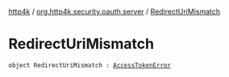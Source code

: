 [http4k](../index.md) / [org.http4k.security.oauth.server](index.md) / [RedirectUriMismatch](./-redirect-uri-mismatch.md)

# RedirectUriMismatch

`object RedirectUriMismatch : `[`AccessTokenError`](-access-token-error.md)